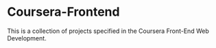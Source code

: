 # Coursera-Frontend

This is a collection of projects specified in the Coursera Front-End Web Development.

